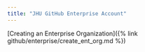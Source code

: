 ```yaml
---
title: "JHU GitHub Enterprise Account"
---
```


[Creating an Enterprise Organization]({% link github/enterprise/create_ent_org.md %})

